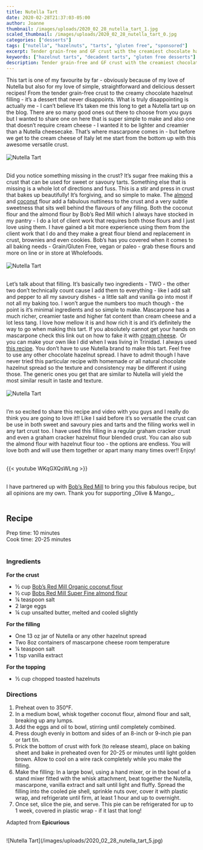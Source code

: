 ```yaml
---
title: Nutella Tart
date: 2020-02-28T21:37:03-05:00
author: Joanne
thumbnail: /images/uploads/2020_02_28_nutella_tart_1.jpg
scaled_thumbnail: /images/uploads/2020_02_28_nutella_tart_0.jpg
categories: ["desserts"]
tags: ["nutella", "hazelnuts", "tarts", "gluten free", "sponsored"]
excerpt: Tender grain-free and GF crust with the creamiest chocolate hazelnut filling
keywords: ["hazelnut tarts", "decadent tarts", "gluten free desserts"]
description: Tender grain-free and GF crust with the creamiest chocolate hazelnut filling
---
```


This tart is one of my favourite by far - obviously because of my love of Nutella but also for my love of simple, straightforward and delicious dessert recipes! From the tender grain-free crust to the creamy chocolate hazelnut filling - it’s a dessert that never disappoints. What is truly disappointing is actually me - I can’t believe It’s taken me this long to get a Nutella tart up on the blog. There are so many good ones out there to choose from you guys but I wanted to share one on here that is super simple to make and also one that doesn’t require cream cheese - I wanted it to be lighter and creamier than a Nutella cheesecake. That’s where mascarpone comes in - but before we get to the cream cheese of Italy let me start from the bottom up with this awesome versatile crust. 
</br>
</br>
![Nutella Tart](/images/uploads/2020_02_28_nutella_tart_2.jpg)
</br>
</br>

Did you notice something missing in the crust? It’s sugar free making this a crust that can be used for sweet or savoury tarts. Something else that is missing is a whole lot of directions and fuss. This is a stir and press in crust that bakes up beautifully! It’s forgiving, and so simple to make. The <span class="highlight"><a rel="nofollow" href="https://www.bobsredmill.com/almond-meal-flour.html">almond </a></span> and <span class="highlight"><a rel="nofollow" href="https://www.bobsredmill.com/organic-coconut-flour.html">coconut</a></span> flour add a fabulous nuttiness to the crust and a very subtle sweetness that sits well behind the flavours of any filling. Both the coconut flour and the almond flour by Bob’s Red Mill which I always have stocked in my pantry - I do a lot of client work that requires both those flours and I just love using them. I have gained a bit more experience using them from the client work that I do and they make a great flour blend and replacement in crust, brownies and even cookies. Bob’s has you covered when it comes to all baking needs - Grain/Gluten Free, vegan or paleo - grab these flours and more on line or in store at Wholefoods. 
</br>
</br>
![Nutella Tart](/images/uploads/2020_02_28_nutella_tart_3.jpg)
</br>
</br>

Let’s talk about that filling. It’s basically two ingredients - TWO - the other two don’t technically count cause I add them to everything - like I add salt and pepper to all my savoury dishes - a little salt and vanilla go into most if not all my baking too. I won’t argue the numbers too much though - the point is it’s minimal ingredients and so simple to make. Mascarpone has a much richer, creamier taste and higher fat content than cream cheese and a lot less tang. I love how mellow it is and how rich it is and it’s definitely the way to go when making this tart. If you absolutely cannot get your hands on mascarpone check this link out on how to fake it with  <span class="highlight"><a rel="nofollow" href="https://www.google.ca/amp/s/spoonuniversity.com/lifestyle/mascarpone-vs-cream-cheese/amp">cream cheese</a></span>.  Or you can make your own like I did when I was living in Trinidad. I always used <span class="highlight"><a rel="nofollow" href="https://food52.com/blog/12319-homemade-mascarpone-cheese">this recipe</a></span>. You don’t have to use Nutella brand to make this tart. Feel free to use any other chocolate hazelnut spread. I have to admit though I have never tried this particular recipe with homemade or all natural chocolate hazelnut spread so the texture and consistency may be different if using those. The generic ones you get that are similar to Nutella will yield the most similar result in taste and texture. 
</br>
</br>
![Nutella Tart](/images/uploads/2020_02_28_nutella_tart_4.jpg)
</br>
</br>

I’m so excited to share this recipe and video with you guys and I really do think you are going to love it!! Like I said before it’s so versatile the crust can be use in both sweet and savoury pies and tarts and the filling works well in any tart crust too. I have used this filling in a regular graham cracker crust and even a graham cracker hazelnut flour blended crust. You can also sub the almond flour with hazelnut flour too - the options are endless. You will love both and will use them together or apart many many times over!! Enjoy! 
</br>
</br>

{{< youtube WKqGXQsWLng >}}

</br>
I have partnered up with <span class="highlight"><a rel="nofollow" href="https://www.bobsredmill.com/?utm_source=TheOliveAndMango&utm_medium=influencer&utm_campaign=bobsredmill">Bob’s Red Mill</a></span> to bring you this fabulous recipe, but all opinions are my own. Thank you for supporting _Olive & Mango_.
</br>
</br>

## Recipe
Prep time: <meta itemprop="prepTime" content="PT10M">10 minutes  
Cook time: <meta itemprop="cookTime" content="PT25M">20-25 minutes 
</br>
</br>

### Ingredients 

__For the crust__

* <span itemprop="ingredients"> &frac12; cup <span class="highlight"><a rel="nofollow" href="https://www.bobsredmill.com/organic-coconut-flour.html">Bob’s Red Mill Organic coconut flour</a></span> </span>
* <span itemprop="ingredients"> &frac12; cup <span class="highlight"><a rel="nofollow" href="https://www.bobsredmill.com/almond-meal-flour.html">Bobs Red Mill Super Fine almond flour </a></span></span>
* <span itemprop="ingredients"> &frac14; teaspoon salt</span>
* <span itemprop="ingredients"> 2 large eggs </span>
* <span itemprop="ingredients"> &frac14; cup unsalted butter, melted and cooled slightly</span>

__For the filling__

* <span itemprop="ingredients"> One 13 oz jar of Nutella or any other hazelnut spread </span>
* <span itemprop="ingredients"> Two 8oz containers of mascarpone cheese room temperature </span>
* <span itemprop="ingredients"> &frac14; teaspoon salt</span>
* <span itemprop="ingredients"> 1 tsp vanilla extract </span>

__For the topping__

* <span itemprop="ingredients"> &frac12; cup chopped toasted hazelnuts</span>


### Directions
<span itemprop="recipeInstructions">

1. Preheat oven to 350°F.
2. In a medium bowl, whisk together coconut flour, almond flour and salt, breaking up any lumps.
3. Add the eggs and oil to bowl, stirring until completely combined.
4. Press dough evenly in bottom and sides of an 8-inch or 9-inch pie pan or tart tin.
5. Prick the bottom of crust with fork (to release steam), place on baking sheet and bake in preheated oven for 20-25 or minutes until light golden brown. Allow to cool on a wire rack completely while you make the filling. 
6. Make the filling: In a large bowl, using a hand mixer, or in the bowl of a stand mixer fitted with the whisk attachment, beat together the Nutella, mascarpone, vanilla extract and salt until light and fluffy. Spread the filling into the cooled pie shell, sprinkle nuts over, cover it with plastic wrap, and refrigerate until firm, at least 1 hour and up to overnight. 
7. Once set, slice the pie, and serve. This pie can be refrigerated for up to 1 week, covered in plastic wrap - if it last that long! 

Adapted from __Epicurious__

</span>
</br>
![Nutella Tart](/images/uploads/2020_02_28_nutella_tart_5.jpg)